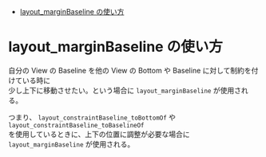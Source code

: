 - [layout_marginBaseline の使い方](#layout_marginbaseline-の使い方)

# layout_marginBaseline の使い方

自分の View の Baseline を他の View の Bottom や Baseline に対して制約を付けている時に  
少し上下に移動させたい。という場合に `layout_marginBaseline` が使用される。

つまり、
`layout_constraintBaseline_toBottomOf` や `layout_constraintBaseline_toBaselineOf`  
を使用しているときに、上下の位置に調整が必要な場合に `layout_marginBaseline` が使用される。
